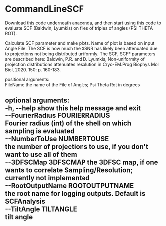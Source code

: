 # CommandLineSCF
Download this code underneath anaconda, and then start using this code to evaluate SCF (Baldwin, Lyumkis) on files of triples of angles (PSI THETA ROT).  

Calculate SCF parameter and make plots. Name of plot is based on input Angle File. The SCF is how much the SSNR has likely been attenuated due to projections not being
distributed uniformly. The SCF, SCF* parameters are described here: Baldwin, P.R. and D. Lyumkis, Non-uniformity of projection distributions attenuates resolution in Cryo-EM.Prog
Biophys Mol Biol, 2020. 150: p. 160-183.  
  
positional arguments:  
 FileName              the name of the File of Angles; Psi Theta Rot in degrees  
  
optional arguments:  
 -h, --help            show this help message and exit  
 --FourierRadius FOURIERRADIUS  
                       Fourier radius (int) of the shell on which sampling is evaluated  
 --NumberToUse NUMBERTOUSE  
                       the number of projections to use, if you don't want to use all of them  
 --3DFSCMap 3DFSCMAP   the 3DFSC map, if one wants to correlate Sampling/Resolution; currently not implemented  
 --RootOutputName ROOTOUTPUTNAME  
                       the root name for logging outputs. Default is SCFAnalysis  
 --TiltAngle TILTANGLE  
                       tilt angle  
----------------------------------------------------------------------------------

